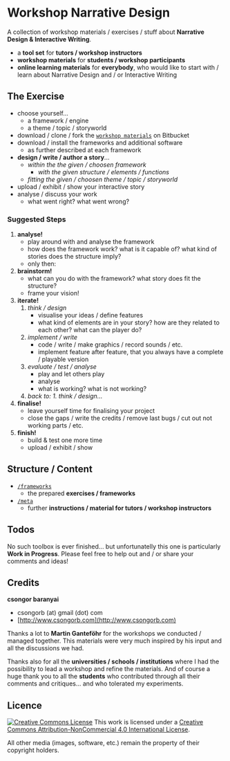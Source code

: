 # Workshop Narrative Design

A collection of workshop materials / exercises / stuff about **Narrative Design & Interactive Writing**.

- a **tool set** for **tutors / workshop instructors**
- **workshop materials** for **students / workshop participants**
- **online learning materials** for **everybody**, who would like to start with / learn about Narrative Design and / or Interactive Writing

## The Exercise

- choose yourself...
    - a framework / engine
    - a theme / topic / storyworld
- download / clone / fork the [`workshop materials`](http://bitbucket.org/csongorb/workshopnarrativedesign) on Bitbucket
- download / install the frameworks and additional software
    - as further described at each framework
- **design / write / author a story**...
    - *within the the given / choosen framework*
        - *with the given structure / elements / functions*
    - *fitting the given / choosen theme / topic / storyworld*
- upload / exhibit / show your interactive story
- analyse / discuss your work
    - what went right? what went wrong?

### Suggested Steps

1. **analyse!**
    - play around with and analyse the framework
    - how does the framework work? what is it capable of? what kind of stories does the structure imply?
    - only then:
2. **brainstorm!**
    - what can you do with the framework? what story does fit the structure?
    - frame your vision!
3. **iterate!**
    1. *think / design*
        - visualise your ideas / define features
        - what kind of elements are in your story? how are they related to each other? what can the player do?
    2. *implement / write*
        - code / write / make graphics / record sounds / etc.
        - implement feature after feature, that you always have a complete / playable version
    3. *evaluate / test / analyse*
        - play and let others play
        - analyse
        - what is working? what is not working?
    4. *back to: 1. think / design...*
4. **finalise!**
    - leave yourself time for finalising your project
    - close the gaps / write the credits / remove last bugs / cut out not working parts / etc.
5. **finish!**
    - build & test one more time
    - upload / exhibit / show

## Structure / Content

- [`/frameworks`](/frameworks)
    - the prepared **exercises / frameworks**
- [`/meta`](http://bitbucket.org/csongorb/workshopnarrativedesign/meta)
    - further **instructions / material for tutors / workshop instructors**

## Todos

No such toolbox is ever finished... but unfortunatelly this one is particularly **Work in Progress**. Please feel free to help out and / or share your comments and ideas!

## Credits

**csongor baranyai**  

- csongorb (at) gmail (dot) com  
- [http://www.csongorb.com](http://www.csongorb.com)

Thanks a lot to **Martin Ganteföhr** for the workshops we conducted / managed together. This materials were very much inspired by his input and all the discussions we had.

Thanks also for all the **universities / schools / institutions** where I had the possibility to lead a workshop and refine the materials. And of course a huge thank you to all the **students** who contributed through all their comments and critiques... and who tolerated my experiments. 

## Licence

[![Creative Commons License](https://i.creativecommons.org/l/by-nc/4.0/88x31.png)](http://creativecommons.org/licenses/by-nc/4.0/)
This work is licensed under a [Creative Commons Attribution-NonCommercial 4.0 International License](http://creativecommons.org/licenses/by-nc/4.0/).

All other media (images, software, etc.) remain the property of their copyright holders.